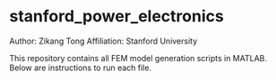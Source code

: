 # stanford_power_electronics

Author: Zikang Tong
Affiliation: Stanford University

This repository contains all FEM model generation scripts in MATLAB. Below are instructions to run each file.
